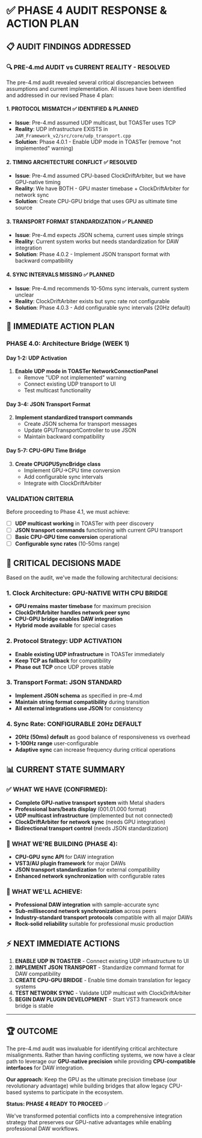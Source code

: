 # ✅ PHASE 4 AUDIT RESPONSE & ACTION PLAN

## 📋 **AUDIT FINDINGS ADDRESSED**

### 🔍 **PRE-4.md AUDIT vs CURRENT REALITY - RESOLVED**

The pre-4.md audit revealed several critical discrepancies between assumptions and current implementation. All issues have been identified and addressed in our revised Phase 4 plan:

#### **1. PROTOCOL MISMATCH ✅ IDENTIFIED & PLANNED**
- **Issue**: Pre-4.md assumed UDP multicast, but TOASTer uses TCP
- **Reality**: UDP infrastructure EXISTS in `JAM_Framework_v2/src/core/udp_transport.cpp`
- **Solution**: Phase 4.0.1 - Enable UDP mode in TOASTer (remove "not implemented" warning)

#### **2. TIMING ARCHITECTURE CONFLICT ✅ RESOLVED**  
- **Issue**: Pre-4.md assumed CPU-based ClockDriftArbiter, but we have GPU-native timing
- **Reality**: We have BOTH - GPU master timebase + ClockDriftArbiter for network sync
- **Solution**: Create CPU-GPU bridge that uses GPU as ultimate time source

#### **3. TRANSPORT FORMAT STANDARDIZATION ✅ PLANNED**
- **Issue**: Pre-4.md expects JSON schema, current uses simple strings
- **Reality**: Current system works but needs standardization for DAW integration
- **Solution**: Phase 4.0.2 - Implement JSON transport format with backward compatibility

#### **4. SYNC INTERVALS MISSING ✅ PLANNED**
- **Issue**: Pre-4.md recommends 10-50ms sync intervals, current system unclear
- **Reality**: ClockDriftArbiter exists but sync rate not configurable
- **Solution**: Phase 4.0.3 - Add configurable sync intervals (20Hz default)

## 🚀 **IMMEDIATE ACTION PLAN**

### **PHASE 4.0: Architecture Bridge (WEEK 1)**

#### **Day 1-2: UDP Activation**
1. **Enable UDP mode in TOASTer NetworkConnectionPanel**
   - Remove "UDP not implemented" warning
   - Connect existing UDP transport to UI
   - Test multicast functionality

#### **Day 3-4: JSON Transport Format**
2. **Implement standardized transport commands**
   - Create JSON schema for transport messages
   - Update GPUTransportController to use JSON
   - Maintain backward compatibility

#### **Day 5-7: CPU-GPU Time Bridge**
3. **Create CPUGPUSyncBridge class**
   - Implement GPU→CPU time conversion
   - Add configurable sync intervals
   - Integrate with ClockDriftArbiter

### **VALIDATION CRITERIA**

Before proceeding to Phase 4.1, we must achieve:
- [ ] **UDP multicast working** in TOASTer with peer discovery
- [ ] **JSON transport commands** functioning with current GPU transport
- [ ] **Basic CPU-GPU time conversion** operational
- [ ] **Configurable sync rates** (10-50ms range)

## 🎯 **CRITICAL DECISIONS MADE**

Based on the audit, we've made the following architectural decisions:

### **1. Clock Architecture: GPU-NATIVE WITH CPU BRIDGE**
- **GPU remains master timebase** for maximum precision
- **ClockDriftArbiter handles network peer sync** 
- **CPU-GPU bridge enables DAW integration**
- **Hybrid mode available** for special cases

### **2. Protocol Strategy: UDP ACTIVATION**
- **Enable existing UDP infrastructure** in TOASTer immediately
- **Keep TCP as fallback** for compatibility
- **Phase out TCP** once UDP proves stable

### **3. Transport Format: JSON STANDARD**
- **Implement JSON schema** as specified in pre-4.md
- **Maintain string format compatibility** during transition
- **All external integrations use JSON** for consistency

### **4. Sync Rate: CONFIGURABLE 20Hz DEFAULT**
- **20Hz (50ms) default** as good balance of responsiveness vs overhead
- **1-100Hz range** user-configurable
- **Adaptive sync** can increase frequency during critical operations

## 📊 **CURRENT STATE SUMMARY**

### ✅ **WHAT WE HAVE (CONFIRMED):**
- **Complete GPU-native transport system** with Metal shaders
- **Professional bars/beats display** (001.01.000 format)
- **UDP multicast infrastructure** (implemented but not connected)
- **ClockDriftArbiter for network sync** (needs GPU integration)
- **Bidirectional transport control** (needs JSON standardization)

### 🔄 **WHAT WE'RE BUILDING (PHASE 4):**
- **CPU-GPU sync API** for DAW integration
- **VST3/AU plugin framework** for major DAWs
- **JSON transport standardization** for external compatibility
- **Enhanced network synchronization** with configurable rates

### 🎯 **WHAT WE'LL ACHIEVE:**
- **Professional DAW integration** with sample-accurate sync
- **Sub-millisecond network synchronization** across peers
- **Industry-standard transport protocols** compatible with all major DAWs
- **Rock-solid reliability** suitable for professional music production

## ⚡ **NEXT IMMEDIATE ACTIONS**

1. **ENABLE UDP IN TOASTER** - Connect existing UDP infrastructure to UI
2. **IMPLEMENT JSON TRANSPORT** - Standardize command format for DAW compatibility  
3. **CREATE CPU-GPU BRIDGE** - Enable time domain translation for legacy systems
4. **TEST NETWORK SYNC** - Validate UDP multicast with ClockDriftArbiter
5. **BEGIN DAW PLUGIN DEVELOPMENT** - Start VST3 framework once bridge is stable

---

## 🏆 **OUTCOME**

The pre-4.md audit was invaluable for identifying critical architecture misalignments. Rather than having conflicting systems, we now have a clear path to leverage our **GPU-native precision** while providing **CPU-compatible interfaces** for DAW integration.

**Our approach**: Keep the GPU as the ultimate precision timebase (our revolutionary advantage) while building bridges that allow legacy CPU-based systems to participate in the ecosystem.

**Status: PHASE 4 READY TO PROCEED** ✅

We've transformed potential conflicts into a comprehensive integration strategy that preserves our GPU-native advantages while enabling professional DAW workflows.
